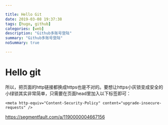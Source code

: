 ```yaml
---

title: Hello Git
date: 2019-03-08 19:37:38
tags: [hugo, github]
categories: [web]
description: "Github多账号登陆"
summary: "Github多账号登陆"
noSummary: true

---
```


<!--more-->

# Hello git

所以，把页面的http链接都换成https也是不对的。要想让https小灰锁变成安全的小绿锁其实非常简单，只需要在页面head里加入以下标签即可：

```
<meta http-equiv="Content-Security-Policy" content="upgrade-insecure-requests" />
```

https://segmentfault.com/a/1190000004667156